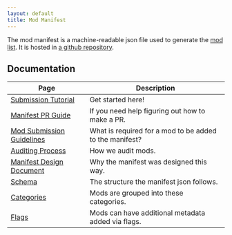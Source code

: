 ```yaml
---
layout: default
title: Mod Manifest
---
```


The mod manifest is a machine-readable json file used to generate the [mod list](mods). It is hosted in [a github repository]( https://github.com/neos-modding-group/neos-mod-manifest).

## Documentation

| Page                                        | Description                                             |
| ------------------------------------------- | ------------------------------------------------------- |
| [Submission Tutorial](submission-tutorial)  | Get started here!                                       |
| [Manifest PR Guide](manifest-pr)            | If you need help figuring out how to make a PR.         |
| [Mod Submission Guidelines](mod-guidelines) | What is required for a mod to be added to the manifest? |
| [Auditing Process](auditing-process)        | How we audit mods.                                      |
| [Manifest Design Document](manifest-design) | Why the manifest was designed this way.                 |
| [Schema](schema)                            | The structure the manifest json follows.                |
| [Categories](categories)                    | Mods are grouped into these categories.                 |
| [Flags](manifest-flags)                     | Mods can have additional metadata added via flags.      |
